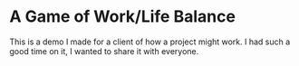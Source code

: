 # A Game of Work/Life Balance

This is a demo I made for a client of how a project might work. I had such a good time on it, I wanted to share it with everyone.